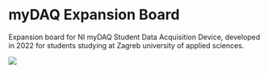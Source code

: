 # myDAQ Expansion Board
 Expansion board for NI myDAQ Student Data Acquisition Device, developed in 2022 for students studying at Zagreb university of applied sciences.


![](Images/Front.PNG)
